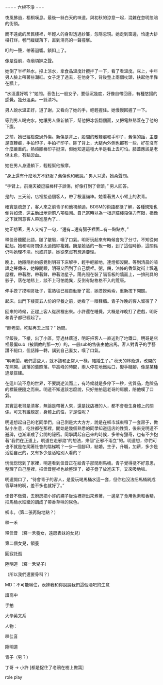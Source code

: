 ==== 六根不淨 ===

夜風拂過，梧桐嘆息。最後一絲白天的味道，與初秋的涼意一起，混雜在忽明忽暗的街頭。

而不遠處的居民樓裡，年輕人的身影透過紗簾，忽隱忽現。她走到窗邊，恰逢大排檔打烊，卷門緩緩落下，直到清亮的一聲撞擊。

叮的一聲，帶著迴響。鎖釦上了。

像是從前，寺廟頌缽之聲。

她倒了半杯熱水，摻上涼水，拿食品溫度計攪拌了一下，看了看溫度。床上，中年男人臉上帶著些潮紅。女子走了過去，在他身下，背後墊上兩個枕頭，扶起他半靠在牆上。

“水溫還好嗎？”她問。音色比一般女子，要低沉幾度，好像自帶回音，有種悠揚的感覺。幾分溫柔，一絲清冷。

男人說水溫正好，道了謝，又看向了她的手，輕輕握住。她慢慢回握了一下。

等到男人喝完水，她讓男人重新躺下，幫他把冰袋翻個面，又把電熱毯蓋在了他的下腹。

之前，她已經檢查過外傷。新傷是背上，股間的散鞭痕和手印子，舊傷的話，主要是直鞭痕，手拍印子，手拍杆印子。除了背上，大腿內外側也都有一些，好在沒有什麼嚴重的。熱熔膠棒印子挺深，但她知道這種大半是看上去可怕。膝蓋應該是老傷未愈，有點淤血。

她在男人身邊躺下，輕輕幫他按摩。

“身上還有什麼地方不舒服？舊傷也和我說。” 男人耳邊，她柔聲問。

“手臂上，前幾天被逗貓棒杆子誤傷，好像打到了骨頭。” 男人回答。

是的，三天前，店裡接過個客人，帶了根逗貓棒。她看著男人小臂上的淤青。

確實是疏忽了，客人來之前青子和他視頻過，BDSM的術語都挺了解，各種規矩也倒背如流，還主動出示術前八項檢測。自己當時以為一根逗貓棒殺傷力有限，猶豫之下就同意客人帶進屋內了…

她正想著，男人又補了一句，“還有...還有腸子裡面…有一點點疼。”

釋佳音聽聞此語，皺了皺眉，嘆了口氣。明哥玩起來有時候會失了分寸，不知從何勸起。她和明哥關係太過錯綜複雜，饒是她活的一板一眼，到了這個時節，這關係仍叫她理不清。也或許是，她從來沒有想過要理。

晚上，她隱隱約約感覺到明哥下床解手，輕手輕腳地，連燈都沒開。等到清晨的喧譁之聲傳來，她睜開眼，明哥又回到了自己懷裡。粥，餅，油條的香氣從街上飄進屋裡，帶著甜，帶著鮮，帶著油星子。陽光照在裝了隔音板的牆面上，一排刑具的影子，落在地毯上，談不上可怕詭異，反倒有點格格不入的荒唐。

伸手摸了摸明哥肚子，電熱毯已經自動斷了電，她摸摸索索，重新按下開關。

起床。出門下樓買五人份的早餐之前，她看了一眼鞋櫃。青子昨晚的客人留宿了？

回來的時候，正趕上客人從房裡出來。小許還在睡覺，大概是昨晚打了遊戲，明哥和青子都已經起了。

“餘老闆，吃點再去上班？” 她問。

早飯後，下樓，出了小區，穿過林蔭道，明哥把客人一直送到了地鐵口。明哥是店裡最偏sub（被調教的那一方）的，一般sub的售後由他出馬。客人對青子的手藝讚不絕口，但話鋒一轉，講到自己妻女，嘆了口氣。

“明老闆，我們這些人，就不該和正常人一樣，結婚生子。” 秋天的林蔭道，改開的花照開，該落的葉照落。早高峰的時間，兩人停在地鐵站口，礙手礙腳，像是某種違章搭建。

在這川流不息的世界，不要說逆流而上，有時候就是多停下一秒，劣質品，危險品的標籤便隨之而來。明道不知道該怎麼說，只好拍拍這老哥的肩膀，陪他嘆了口氣。

其實這老哥是清客，無論是帶著人來，還是找店裡的人，都不會發生身體上的關係。可又有誰規定，身體上的性，才是性呢？

明道想起自己的老同學們。自己倒是大大方方，說是在柳市城東租了一套房子，做點小生意，吃住都在那裡。開始是幾個熟悉的同學知道這店的性質，後來見明道不避諱，也漸漸成了公開的祕密。同學講起自己來的時候，多帶有獵奇，也有不少抱著“我們在正道上，明道在走邪路”的想法，來個“正邪不兩立”的。明道想，你們可也不就是在爬著社會的階梯嗎？一步一個腳印，結婚，生子，升職，加薪，多少是活給自己的，又有多少是活給別人看的？

恍恍惚惚到了家裡，明道看到佳音正在給青子那間刷馬桶。青子覺得挺不好意思，整理了自己屋裡，把佳音屋裡也給整理了，被子疊了放進床下，又來吸地毯。

明道開口了，“待會青子的客人，是愛玩喝馬桶水這一套，但你也沒法把馬桶刷成香草味的啊，差不多也就好了。”

佳音不做聲，去廚房把小許的繩子從油裡撈出來煮著，一邊拿了食用色素和香精，把馬桶水細緻的調成了帶香草味的尿色。

柳市。（第二張再點地點？）

釋一禾

釋佳音 （釋一禾養女，遠房表妹的女兒）

第二個女兒，領養

圓寂託孤

陸明道 （釋一禾兒子）

（所以我們還要骨科？）

MD：不可能瞞住，表妹我和你說說我們這個酒吧的生意

讀高中

手拍

大學英文系

人物：

釋佳音

陸明道

青子（男？）

丁哥 -> 小許 [都是捉住了老鴉在樹上做窩]

role play